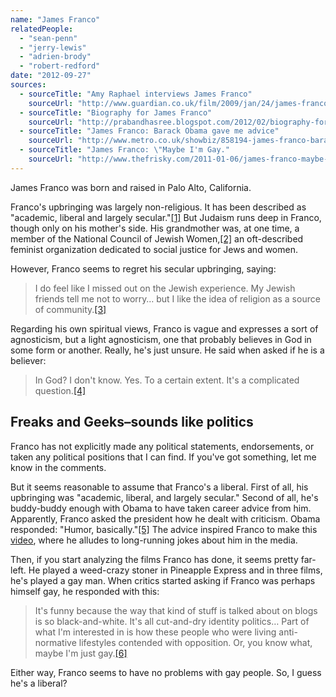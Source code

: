 ```yaml
---
name: "James Franco"
relatedPeople:
  - "sean-penn"
  - "jerry-lewis"
  - "adrien-brody"
  - "robert-redford"
date: "2012-09-27"
sources:
  - sourceTitle: "Amy Raphael interviews James Franco"
    sourceUrl: "http://www.guardian.co.uk/film/2009/jan/24/james-franco-interview-milk"
  - sourceTitle: "Biography for James Franco"
    sourceUrl: "http://prabandhasree.blogspot.com/2012/02/biography-for-james-franco.html"
  - sourceTitle: "James Franco: Barack Obama gave me advice"
    sourceUrl: "http://www.metro.co.uk/showbiz/858194-james-franco-barack-obama-gave-me-advice"
  - sourceTitle: "James Franco: \"Maybe I'm Gay."
    sourceUrl: "http://www.thefrisky.com/2011-01-06/james-franco-maybe-im-gay/"
---
```


James Franco was born and raised in Palo Alto, California.

Franco's upbringing was largely non-religious. It has been described as "academic, liberal and largely secular."<a class="source-citation" href="#http://www.guardian.co.uk/film/2009/jan/24/james-franco-interview-milk" title="Amy Raphael interviews James Franco">[1]</a> But Judaism runs deep in Franco, though only on his mother's side. His grandmother was, at one time, a member of the National Council of Jewish Women,<a class="source-citation" href="#http://prabandhasree.blogspot.com/2012/02/biography-for-james-franco.html" title="Biography for James Franco">[2]</a> an oft-described feminist organization dedicated to social justice for Jews and women.

However, Franco seems to regret his secular upbringing, saying:

>I do feel like I missed out on the Jewish experience. My Jewish friends tell me not to worry… but I like the idea of religion as a source of community.<a class="source-citation" href="#http://www.guardian.co.uk/film/2009/jan/24/james-franco-interview-milk" title="Amy Raphael interviews James Franco">[3]</a>

Regarding his own spiritual views, Franco is vague and expresses a sort of agnosticism, but a light agnosticism, one that probably believes in God in some form or another. Really, he's just unsure. He said when asked if he is a believer:

>In God? I don't know. Yes. To a certain extent. It's a complicated question.<a class="source-citation" href="#http://www.guardian.co.uk/film/2009/jan/24/james-franco-interview-milk" title="Amy Raphael interviews James Franco">[4]</a>

## 

## Freaks and Geeks–sounds like politics

Franco has not explicitly made any political statements, endorsements, or taken any political positions that I can find. If you've got something, let me know in the comments.

But it seems reasonable to assume that Franco's a liberal. First of all, his upbringing was "academic, liberal, and largely secular." Second of all, he's buddy-buddy enough with Obama to have taken career advice from him. Apparently, Franco asked the president how he dealt with criticism. Obama responded: "Humor, basically."<a class="source-citation" href="#http://www.metro.co.uk/showbiz/858194-james-franco-barack-obama-gave-me-advice" title="James Franco: Barack Obama gave me advice">[5]</a> The advice inspired Franco to make this [video](http://www.funnyordie.com/videos/ab25302c8e/james-franco-s-rejected-ucla-commencement-speech), where he alludes to long-running jokes about him in the media.

Then, if you start analyzing the films Franco has done, it seems pretty far-left. He played a weed-crazy stoner in Pineapple Express and in three films, he's played a gay man. When critics started asking if Franco was perhaps himself gay, he responded with this:

>It's funny because the way that kind of stuff is talked about on blogs is so black-and-white. It's all cut-and-dry identity politics… Part of what I'm interested in is how these people who were living anti-normative lifestyles contended with opposition. Or, you know what, maybe I'm just gay.<a class="source-citation" href="#http://www.thefrisky.com/2011-01-06/james-franco-maybe-im-gay/" title="James Franco: &quot;Maybe I&apos;m Gay.">[6]</a>

Either way, Franco seems to have no problems with gay people. So, I guess he's a liberal?